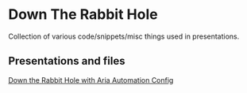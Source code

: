 # Down The Rabbit Hole

Collection of various code/snippets/misc things used in presentations.

## Presentations and files

[Down the Rabbit Hole with Aria Automation Config](/AriaAutomationConfig)
